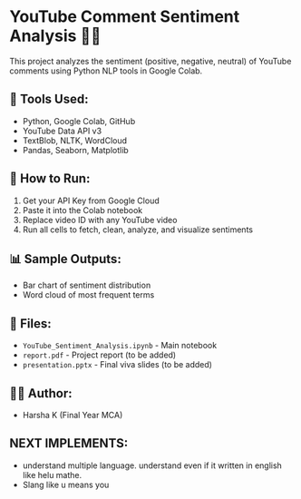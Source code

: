 # YouTube Comment Sentiment Analysis 🎥💬

This project analyzes the sentiment (positive, negative, neutral) of YouTube comments using Python NLP tools in Google Colab.

## 🔧 Tools Used:
- Python, Google Colab, GitHub
- YouTube Data API v3
- TextBlob, NLTK, WordCloud
- Pandas, Seaborn, Matplotlib

## 🚀 How to Run:
1. Get your API Key from Google Cloud
2. Paste it into the Colab notebook
3. Replace video ID with any YouTube video
4. Run all cells to fetch, clean, analyze, and visualize sentiments

## 📊 Sample Outputs:
- Bar chart of sentiment distribution
- Word cloud of most frequent terms

## 📁 Files:
- `YouTube_Sentiment_Analysis.ipynb` - Main notebook
- `report.pdf` - Project report (to be added)
- `presentation.pptx` - Final viva slides (to be added)

## 👨‍💻 Author:
- Harsha K (Final Year MCA)

## NEXT IMPLEMENTS:
- understand multiple language. understand even if it written in english like helu mathe.
- Slang like u means you
